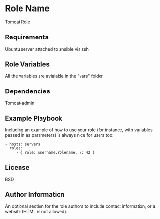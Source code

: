 Role Name
=========

Tomcat Role

Requirements
------------

Ubuntu server attached to ansible via ssh

Role Variables
--------------

All the variables are avialable in the "vars" folder

Dependencies
------------

Tomcat-admin

Example Playbook
----------------

Including an example of how to use your role (for instance, with variables passed in as parameters) is always nice for users too:

    - hosts: servers
      roles:
         - { role: username.rolename, x: 42 }

License
-------

BSD

Author Information
------------------

An optional section for the role authors to include contact information, or a website (HTML is not allowed).
